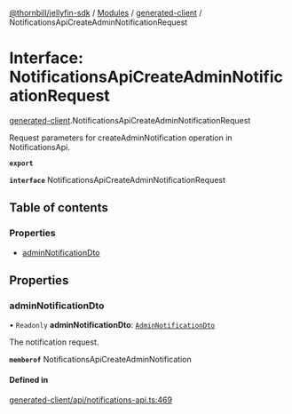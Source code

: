 [@thornbill/jellyfin-sdk](../README.md) / [Modules](../modules.md) / [generated-client](../modules/generated_client.md) / NotificationsApiCreateAdminNotificationRequest

# Interface: NotificationsApiCreateAdminNotificationRequest

[generated-client](../modules/generated_client.md).NotificationsApiCreateAdminNotificationRequest

Request parameters for createAdminNotification operation in NotificationsApi.

**`export`**

**`interface`** NotificationsApiCreateAdminNotificationRequest

## Table of contents

### Properties

- [adminNotificationDto](generated_client.NotificationsApiCreateAdminNotificationRequest.md#adminnotificationdto)

## Properties

### adminNotificationDto

• `Readonly` **adminNotificationDto**: [`AdminNotificationDto`](generated_client.AdminNotificationDto.md)

The notification request.

**`memberof`** NotificationsApiCreateAdminNotification

#### Defined in

[generated-client/api/notifications-api.ts:469](https://github.com/thornbill/jellyfin-sdk-typescript/blob/b5d0506/src/generated-client/api/notifications-api.ts#L469)
